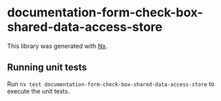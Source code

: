 # documentation-form-check-box-shared-data-access-store

This library was generated with [Nx](https://nx.dev).

## Running unit tests

Run `nx test documentation-form-check-box-shared-data-access-store` to execute the unit tests.
